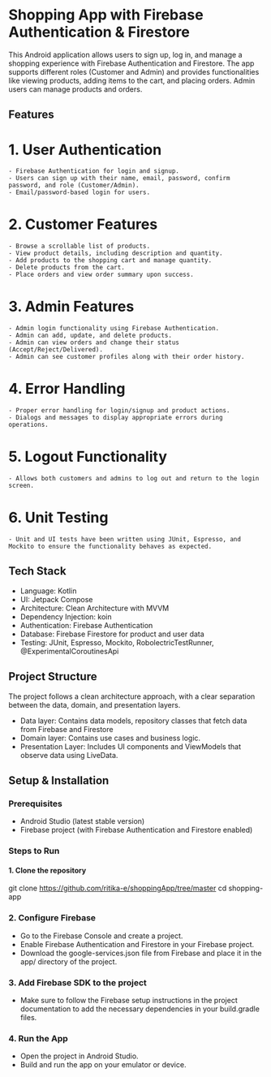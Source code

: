# Shopping App with Firebase Authentication & Firestore

This Android application allows users to sign up, log in, and manage a shopping experience with Firebase Authentication and Firestore. The app supports different roles (Customer and Admin) and provides functionalities like viewing products, adding items to the cart, and placing orders. Admin users can manage products and orders.

## Features
# 1. User Authentication
    - Firebase Authentication for login and signup.
    - Users can sign up with their name, email, password, confirm password, and role (Customer/Admin).
    - Email/password-based login for users.
# 2. Customer Features
    - Browse a scrollable list of products.
    - View product details, including description and quantity.
    - Add products to the shopping cart and manage quantity.
    - Delete products from the cart.
    - Place orders and view order summary upon success.
# 3. Admin Features
    - Admin login functionality using Firebase Authentication.
    - Admin can add, update, and delete products.
    - Admin can view orders and change their status (Accept/Reject/Delivered).
    - Admin can see customer profiles along with their order history.
# 4. Error Handling
    - Proper error handling for login/signup and product actions.
    - Dialogs and messages to display appropriate errors during operations.
# 5. Logout Functionality
    - Allows both customers and admins to log out and return to the login screen.
# 6. Unit Testing
    - Unit and UI tests have been written using JUnit, Espresso, and Mockito to ensure the functionality behaves as expected.

## Tech Stack
  - Language:  Kotlin
  - UI: Jetpack Compose
  - Architecture: Clean Architecture with MVVM
  - Dependency Injection: koin
  - Authentication: Firebase Authentication
  - Database: Firebase Firestore for product and user data
  - Testing: JUnit, Espresso, Mockito, RobolectricTestRunner, @ExperimentalCoroutinesApi

## Project Structure
The project follows a clean architecture approach, with a clear separation between the data, domain, and presentation layers.

 - Data layer: Contains data models, repository classes that fetch data from Firebase and Firestore
 - Domain layer: Contains use cases and business logic.
 - Presentation Layer: Includes UI components and ViewModels that observe data using LiveData.

## Setup & Installation

### Prerequisites
- Android Studio (latest stable version)
- Firebase project (with Firebase Authentication and Firestore enabled)

### Steps to Run
#### 1. Clone the repository
git clone  https://github.com/ritika-e/shoppingApp/tree/master
cd shopping-app 
### 2. Configure Firebase
- Go to the Firebase Console and create a project.
- Enable Firebase Authentication and Firestore in your Firebase project.
- Download the google-services.json file from Firebase and place it in the app/ directory of the project.
### 3. Add Firebase SDK to the project
- Make sure to follow the Firebase setup instructions in the project documentation to add the necessary dependencies in your build.gradle files.
### 4. Run the App
- Open the project in Android Studio.
- Build and run the app on your emulator or device.
  


